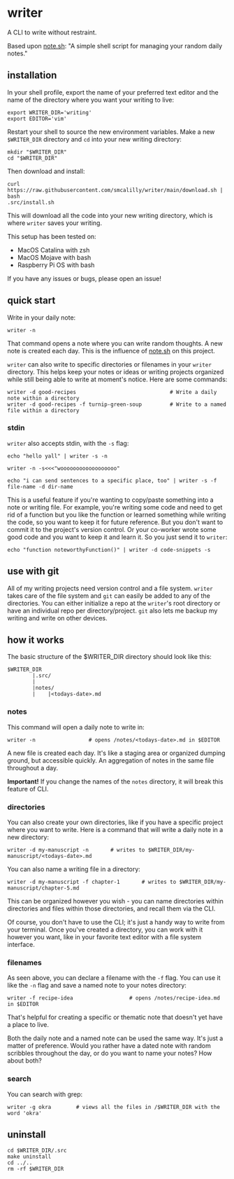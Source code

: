 # writer
A CLI to write without restraint. 

Based upon [note.sh](https://github.com/hachibu/note.sh): "A simple shell script for managing your random daily notes."

## installation
In your shell profile, export the name of your preferred text editor and the name of the directory where you want your writing to live:
```
export WRITER_DIR='writing'
export EDITOR='vim'
```

Restart your shell to source the new environment variables. Make a new `$WRITER_DIR` directory and `cd` into your new writing directory:
```
mkdir "$WRITER_DIR"
cd "$WRITER_DIR"
```

Then download and install:
```
curl https://raw.githubusercontent.com/smcalilly/writer/main/download.sh | bash
.src/install.sh
```

This will download all the code into your new writing directory, which is where `writer` saves your writing. 

This setup has been tested on: 
- MacOS Catalina with zsh 
- MacOS Mojave with bash
- Raspberry Pi OS with bash

If you have any issues or bugs, please open an issue!

## quick start
Write in your daily note:
```
writer -n
```
That command opens a note where you can write random thoughts. A new note is created each day. This is the influence of [note.sh](https://github.com/hachibu/note.sh) on this project.

`writer` can also write to specific directories or filenames in your `writer` directory. This helps keep your notes or ideas or writing projects organized while still being able to write at moment's notice. Here are some commands:
```
writer -d good-recipes                              # Write a daily note within a directory
writer -d good-recipes -f turnip-green-soup         # Write to a named file within a directory
```

### stdin
`writer` also accepts stdin, with the `-s` flag:
```
echo "hello yall" | writer -s -n

writer -n -s<<<"woooooooooooooooooo" 

echo "i can send sentences to a specific place, too" | writer -s -f file-name -d dir-name
```

This is a useful feature if you're wanting to copy/paste something into a note or writing file. For example, you're writing some code and need to get rid of a function but you like the function or learned something while writing the code, so you want to keep it for future reference. But you don't want to commit it to the project's version control. Or your co-worker wrote some good code and you want to keep it and learn it. So you just send it to `writer`:
```
echo "function noteworthyFunction()" | writer -d code-snippets -s
```

## use with git
All of my writing projects need version control and a file system. `writer` takes care of the file system and `git` can easily be added to any of the directories. You can either initialize a repo at the `writer`'s root directory or have an individual repo per directory/project. `git` also lets me backup my writing and write on other devices. 


## how it works
The basic structure of the $WRITER_DIR directory should look like this:

```
$WRITER_DIR
        |.src/
        |
        |notes/
        |    |<todays-date>.md
```

### notes
This command will open a daily note to write in:
```
writer -n                 # opens /notes/<todays-date>.md in $EDITOR 
```

A new file is created each day. It's like a staging area or organized dumping ground, but accessible quickly. An aggregation of notes in the same file throughout a day.  

**Important!** If you change the names of the `notes` directory, it will break this feature of CLI.


### directories
You can also create your own directories, like if you have a specific project where you want to write. Here is a command that will write a daily note in a new directory:
```
writer -d my-manuscript -n       # writes to $WRITER_DIR/my-manuscript/<todays-date>.md
```

You can also name a writing file in a directory:
```
writer -d my-manuscript -f chapter-1       # writes to $WRITER_DIR/my-manuscript/chapter-5.md
```
This can be organized however you wish - you can name directories within directories and files within those directories, and recall them via the CLI.

Of course, you don't have to use the CLI; it's just a handy way to write from your terminal.
Once you've created a directory, you can work with it however you want, like in your favorite text editor with a file system interface.


### filenames
As seen above, you can declare a filename with the `-f` flag. You can use it like the `-n` flag and save a named note to your notes directory:
```
writer -f recipe-idea                  # opens /notes/recipe-idea.md in $EDITOR
```

That's helpful for creating a specific or thematic note that doesn't yet have a place to live.

Both the daily note and a named note can be used the same way. It's just a matter of preference.
Would you rather have a dated note with random scribbles throughout the day, or do you want to name your notes? How about both?
 

### search

You can search with grep:
```
writer -g okra        # views all the files in /$WRITER_DIR with the word 'okra'
```


## uninstall
```
cd $WRITER_DIR/.src
make uninstall
cd ../..
rm -rf $WRITER_DIR
```

